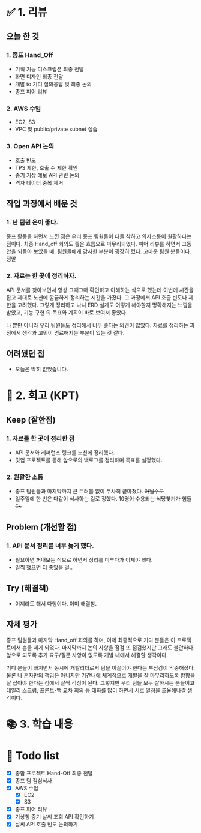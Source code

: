 # ✅ 1. 리뷰
## 오늘 한 것
### 1. 종프 Hand_Off
- 기획 기능 디스크립션 최종 전달
- 화면 디자인 최종 전달
- 개발 to 기디 질의응답 및 최종 논의
- 종프 피어 리뷰

### 2. AWS 수업
- EC2, S3
- VPC 및 public/private subnet 실습

### 3. Open API 논의
- 호출 빈도
- TPS 제한, 호출 수 제한 확인
- 중기 기상 예보 API 관련 논의
- 격자 데이터 중복 제거

## 작업 과정에서 배운 것
### 1. 난 팀원 운이 좋다. 
종프 활동을 하면서 느낀 점은 우리 종프 팀원들이 다들 착하고 의사소통이 원활하다는 점이다. 
최종 Hand_off 회의도 좋은 흐름으로 마무리되었다. 피어 리뷰를 하면서 그동안을 되돌아 보았을 때, 팀원들에게 
감사한 부분이 굉장히 컸다. 고마운 팀원 분들이다. 정말

### 2. 자료는 한 곳에 정리하자. 
API 문서를 찾아보면서 항상 그때그때 확인하고 이해하는 식으로 했는데 이번에 시간을 잡고 제대로 노션에 깔끔하게 정리하는 시간을 가졌다. 
그 과정에서 API 호출 빈도나 제한을 고려했다. 그렇게 정리하고 나니 ERD 설계도 어떻게 해야할지 명확해지는 느낌을 받았고, 기능 구현
의 목표와 계획이 바로 보여서 좋았다. 

나 뿐만 아니라 우리 팀원들도 정리해서 너무 좋다는 의견이 많았다. 자료를 정리하는 과정에서 생각과 고민이 명료해지는 부분이 있는 것 같다. 

## 어려웠던 점
- 오늘은 딱히 없었습니다.

# 🤔 2. 회고 (KPT)
## Keep (잘한점)
### 1. 자료를 한 곳에 정리한 점
- API 문서와 레퍼런스 링크를 노션에 정리했다. 
- 깃헙 프로젝트를 통해 앞으로의 백로그를 정리하며 목표를 설정했다. 

### 2. 원활한 소통
- 종프 팀원들과 마지막까지 큰 트러블 없이 무사히 끝마쳤다. ~~아닐수도~~
- 일주일에 한 번은 다같이 식사하는 걸로 정했다. ~~10명이 수용되는 식당찾기가 힘들다.~~

## Problem (개선할 점)
### 1. API 문서 정리를 너무 늦게 했다. 
- 필요하면 꺼내보는 식으로 하면서 정리를 미루다가 이제야 했다.
- 일찍 했으면 더 좋았을 걸..

## Try (해결책)
- 이제라도 해서 다행이다. 이미 해결함.

## 자체 평가
종프 팀원들과 마지막 Hand_off 회의를 하며, 이제 최종적으로 기디 분들은 이 프로젝트에서 손을 떼게 되었다. 마지막까지 논의 사항을 
점검 또 점검했지만 그래도 불안하다. 앞으로 되도록 추가 요구/질문 사항이 없도록 개발 내에서 해결할 생각이다. 

기디 분들이 빠지면서 동시에 개발리더로서 팀을 이끌어야 한다는 부담감이 막중해졌다. 물론 나 혼자만의 책임은 아니지만 기간내에 
체계적으로 개발을 잘 마무리하도록 방향을 잘 잡아야 한다는 점에서 살짝 걱정이 된다. 그렇지만 우리 팀들 모두 잘하시는 분들이고 
데일리 스크럼, 프론트-백 교차 회의 등 대화를 많이 하면서 서로 일정을 조율해나갈 생각이다. 

# 📚 3. 학습 내용

# 💁‍ Todo list
- [x] 종합 프로젝트 Hand-Off 최종 전달 
- [x] 종프 팀 점심식사
- [x] AWS 수업
  - [x] EC2
  - [x] S3
- [x] 종프 피어 리뷰
- [x] 기상청 중기 날씨 조회 API 확인하기 
- [x] 날씨 API 호출 빈도 논의하기 